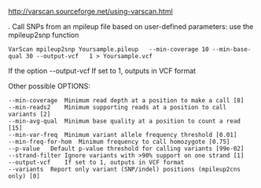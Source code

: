 http://varscan.sourceforge.net/using-varscan.html


. Call SNPs from an mpileup file based on user-defined parameters: use the mpileup2snp function

```
VarScan mpileup2snp Yoursample.pileup   --min-coverage 10 --min-base-qual 30 --output-vcf   1 > Yoursample.vcf
```
If the option --output-vcf	If set to 1, outputs in VCF format

Other possible OPTIONS:

	--min-coverage	Minimum read depth at a position to make a call [8]
	--min-reads2	Minimum supporting reads at a position to call variants [2]
	--min-avg-qual	Minimum base quality at a position to count a read [15]
	--min-var-freq	Minimum variant allele frequency threshold [0.01]
	--min-freq-for-hom	Minimum frequency to call homozygote [0.75]
	--p-value	Default p-value threshold for calling variants [99e-02]
	--strand-filter	Ignore variants with >90% support on one strand [1]
	--output-vcf	If set to 1, outputs in VCF format
	--variants	Report only variant (SNP/indel) positions (mpileup2cns only) [0]

